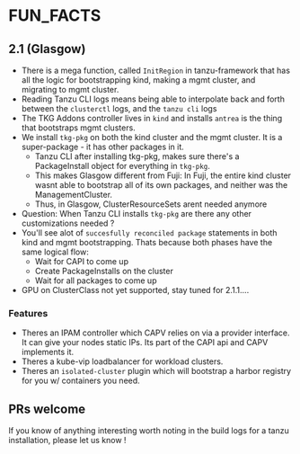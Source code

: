 # FUN_FACTS



## 2.1 (Glasgow)


- There is a mega function, called `InitRegion` in tanzu-framework that has all the logic for bootstrapping kind, making a mgmt cluster, and migrating to mgmt cluster.
- Reading Tanzu CLI logs means being able to interpolate back and forth between the `clusterctl` logs, and the `tanzu cli` logs
- The TKG Addons controller lives in `kind` and installs `antrea` is the thing that bootstraps mgmt clusters.
- We install `tkg-pkg` on both the kind cluster and the mgmt cluster.  It is a super-package - it has other packages in it.
	- Tanzu CLI after installing tkg-pkg, makes sure there's a PackageInstall object for everything in `tkg-pkg`.
	- This makes Glasgow different from Fuji: In Fuji, the entire kind cluster wasnt able to bootstrap all of its own packages, and neither was the ManagementCluster.
	- Thus, in Glasgow, ClusterResourceSets arent needed anymore
- Question: When Tanzu CLI installs `tkg-pkg` are there any other customizations needed ? 
- You'll see alot of `succesfully reconciled package` statements in both kind and mgmt bootstrapping.  Thats because both phases have the same logical flow:
	- Wait for CAPI to come up
	- Create PackageInstalls on the cluster
	- Wait for all packages to come up
- GPU on ClusterClass not yet supported, stay tuned for 2.1.1....

### Features

- Theres an IPAM controller which CAPV relies on via a provider interface.  It can give your nodes static IPs.  Its part of the CAPI api and CAPV implements it.
- Theres a kube-vip loadbalancer for workload clusters.
- Theres an `isolated-cluster` plugin which will bootstrap a harbor registry for you w/ containers you need.


## PRs welcome

If you know of anything interesting worth noting in the build logs for a tanzu installation, please let us know !
